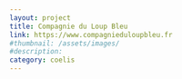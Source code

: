 ```yaml
---
layout: project
title: Compagnie du Loup Bleu
link: https://www.compagnieduloupbleu.fr
#thumbnail: /assets/images/
#description:
category: coelis
---
```

